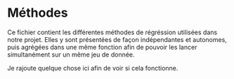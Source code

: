 # Méthodes 

Ce fichier contient les différentes méthodes de régréssion utilisées dans notre projet. Elles y sont présentées de façon indépendantes et autonomes, puis agrégées dans une même fonction afin de pouvoir les lancer simultanément sur un même jeu de donnée. 

Je rajoute quelque chose ici afin de voir si cela fonctionne. 